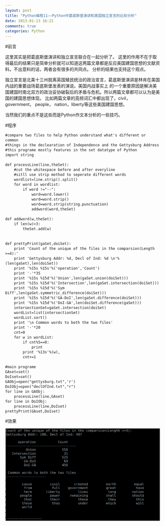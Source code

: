 ```yaml
---
layout: post
title: "Python编程11——Python作葛底斯堡演讲和美国独立宣言的比较分析"
date: 2013-01-13 16:21
comments: true
categories: Python
---
```

#前言

这里其实是把葛底斯堡演讲和独立宣言联合在一起分析了。
这里的作用不在于取得最后的结果只是简单分析就可以知道这两篇文章都是反应美国建国思想的文献资料。不出意料的话，两者会有很多的共同点。
分析的结果也支持这个观点。

独立宣言是北美十三州脱离英国殖民统治的政治宣言，葛底斯堡演讲是林肯在美国内战的重要战场葛底斯堡发表的演说。美国内战事实上
的一个重要原因是解决美国建国时南北双方的政治妥协破裂后的矛盾与危机。所以两篇文章都可以认为是美国的建国思想体现。
比如两篇文章的高频词汇中都出现了，civil， government， people， nation，liberty等这些美国建国思想。

当然我们的重点不是这些而是Python作文本分析的一些技巧。

<!--more-->

#程序

~~~~~~~~~~~~~~~~~~~~~~~~~~~~~~~~~~~~~~~~~~~~~~~~~~~~~~~~~~~~~~~
#compare two files to help Python understand what's different or common
#things in the declearation of Independence and the Gettysburg Address
#this programe mostly features in the set datatype of Python
import string

def processLine(line,theSet):
	#cut the whitespace before and after everyline
	#sitll use strip method to seperate different words
	wordlist=line.strip().split()
	for word in wordlist:
		if word !="--":
			word=word.lower()
			word=word.strip()
			word=word.strip(string.punctuation)
			addword(word,theSet)

def addword(w,theSet):
	if len(w)>3:
		theSet.add(w)


def prettyPrint(gaSet,doiSet):
	print 'Count of the unique of the files in the comparsion(Length >=4):'
	print 'Gettysburg Addr: %d, Decl of Ind: %d \n'%(len(gaSet),len(doiSet))
	print '%15s %15s'%('operation','Count')
	print '-'*35
	print '%15s %15d'%('Union',len(gaSet.union(doiSet)))
	print '%15s %15d'%('Intersection',len(gaSet.intersection(doiSet)))
	print '%15s %15d'%('Sym Diff',len(gaSet.symmetric_difference(doiSet)))
	print '%15s %15d'%('GA-DoI',len(gaSet.difference(doiSet)))
	print '%15s %15d'%('DoI-GA',len(doiSet.difference(gaSet)))
	intersectionSet=gaSet.intersection(doiSet)
	wordList=list(intersectionSet)
	wordList.sort()
	print '\n Common words to both the two files'
	print '-'*20
	cnt=0
	for w in wordList:
		if cnt%5==0:
			print
		print '%13s'%(w),
		cnt+=1

#main programe
GAset=set()
DoIset=set()
GAObj=open("gettysburg.txt",'r')
DoIObj=open("declOfInd.txt","r")
for line in GAObj:
    processLine(line,GAset)
for line in DoIObj:
    processLine(line,DoIset)
prettyPrint(GAset,DoIset)

~~~~~~~~~~~~~~~~~~~~~~~~~~~~~~~~~~~~~~~~~~~~~~~~~~~~~~~~~~~~~~~

#效果

![tu15](/images/Python/gettysburg/tu5.png)

